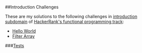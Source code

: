 ##Introduction Challenges

These are my solutions to the following challenges in [introduction subdomain](https://www.hackerrank.com/domains/fp/intro) of [HackerRank's functional programming track](https://www.hackerrank.com/domains/fp):

- [Hello World](https://github.com/JamesAnthonyLow/hacker-rank-fp-challenges-clojure/blob/master/introduction/src/introduction/fp-hello-world.md)
- [Filter Array](https://github.com/JamesAnthonyLow/hacker-rank-fp-challenges-clojure/blob/master/introduction/src/introduction/fp-filter-array.md)

###[Tests](https://github.com/JamesAnthonyLow/hacker-rank-fp-challenges-clojure/blob/master/introduction/test/introduction/core_test.clj)


